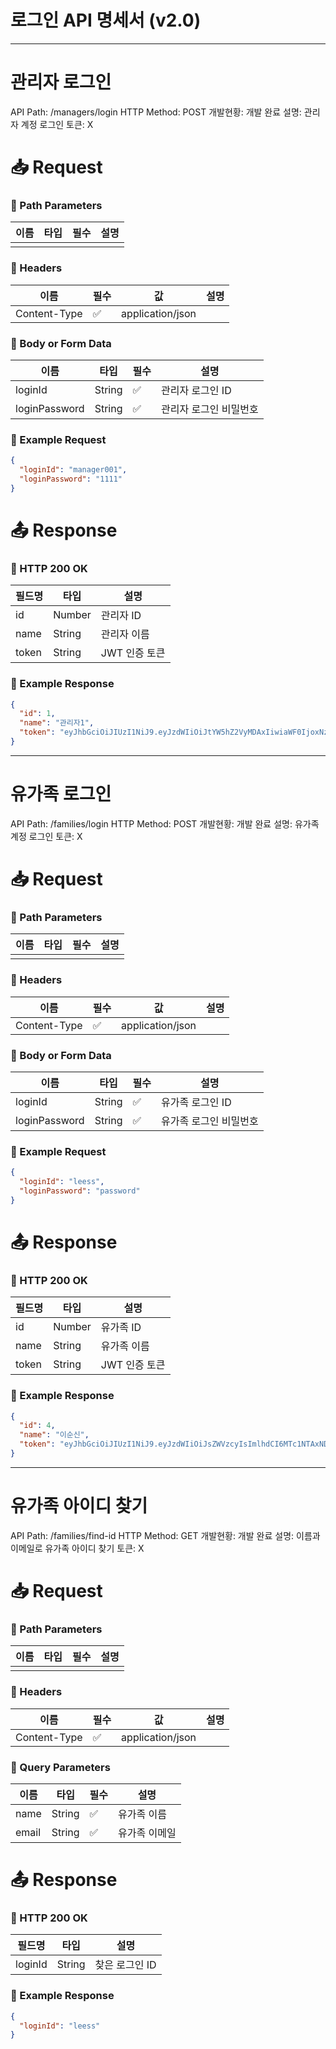 # 로그인 API 명세서 (v2.0)

---
# 관리자 로그인

API Path: /managers/login
HTTP Method: POST
개발현황: 개발 완료
설명: 관리자 계정 로그인
토큰: X

# 📥 Request

### 🔹 Path Parameters

| 이름 | 타입 | 필수 | 설명 |
| --- | --- | --- | --- |
|  |  |  |  |

### 🔹 Headers

| 이름 | 필수 | 값 | 설명 |
| --- | --- | --- | --- |
| Content-Type | ✅ | application/json |  |

### 🔹 Body or Form Data

| 이름 | 타입 | 필수 | 설명 |
| --- | --- | --- | --- |
| loginId | String | ✅ | 관리자 로그인 ID |
| loginPassword | String | ✅ | 관리자 로그인 비밀번호 |

### 🔹 Example Request

```json
{
  "loginId": "manager001",
  "loginPassword": "1111"
}
```

# 📤 Response

### 🔹 HTTP 200 OK

| 필드명 | 타입 | 설명 |
| --- | --- | --- |
| id | Number | 관리자 ID |
| name | String | 관리자 이름 |
| token | String | JWT 인증 토큰 |

### 🔹 Example Response

```json
{
  "id": 1,
  "name": "관리자1",
  "token": "eyJhbGciOiJIUzI1NiJ9.eyJzdWIiOiJtYW5hZ2VyMDAxIiwiaWF0IjoxNzU1MDEzNzM2LCJleHAiOjE3NTUwMTczMzZ9.CP8B_e4MmHuGWLYFNWg3KaiOHrqoqfhQTpKWwIQESDY"
}
```

---
# 유가족 로그인

API Path: /families/login
HTTP Method: POST
개발현황: 개발 완료
설명: 유가족 계정 로그인
토큰: X

# 📥 Request

### 🔹 Path Parameters

| 이름 | 타입 | 필수 | 설명 |
| --- | --- | --- | --- |
|  |  |  |  |

### 🔹 Headers

| 이름 | 필수 | 값 | 설명 |
| --- | --- | --- | --- |
| Content-Type | ✅ | application/json |  |

### 🔹 Body or Form Data

| 이름 | 타입 | 필수 | 설명 |
| --- | --- | --- | --- |
| loginId | String | ✅ | 유가족 로그인 ID |
| loginPassword | String | ✅ | 유가족 로그인 비밀번호 |

### 🔹 Example Request

```json
{
  "loginId": "leess",
  "loginPassword": "password"
}
```

# 📤 Response

### 🔹 HTTP 200 OK

| 필드명 | 타입 | 설명 |
| --- | --- | --- |
| id | Number | 유가족 ID |
| name | String | 유가족 이름 |
| token | String | JWT 인증 토큰 |

### 🔹 Example Response

```json
{
  "id": 4,
  "name": "이순신",
  "token": "eyJhbGciOiJIUzI1NiJ9.eyJzdWIiOiJsZWVzcyIsImlhdCI6MTc1NTAxNDUzOSwiZXhwIjoxNzU1MDE4MTM5fQ.WS3KDJQApKOlVUzCKYvjggfb-rsQRf05j71Q_UOIo6I"
}
```

---
# 유가족 아이디 찾기

API Path: /families/find-id
HTTP Method: GET
개발현황: 개발 완료
설명: 이름과 이메일로 유가족 아이디 찾기
토큰: X

# 📥 Request

### 🔹 Path Parameters

| 이름 | 타입 | 필수 | 설명 |
| --- | --- | --- | --- |
|  |  |  |  |

### 🔹 Headers

| 이름 | 필수 | 값 | 설명 |
| --- | --- | --- | --- |
| Content-Type | ✅ | application/json |  |

### 🔹 Query Parameters

| 이름 | 타입 | 필수 | 설명 |
| --- | --- | --- | --- |
| name | String | ✅ | 유가족 이름 |
| email | String | ✅ | 유가족 이메일 |

# 📤 Response

### 🔹 HTTP 200 OK

| 필드명 | 타입 | 설명 |
| --- | --- | --- |
| loginId | String | 찾은 로그인 ID |

### 🔹 Example Response

```json
{
  "loginId": "leess"
}
```